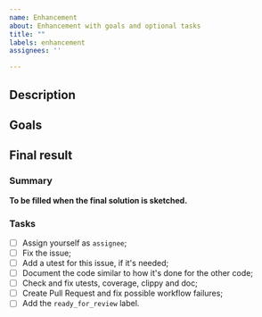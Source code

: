 ```yaml
---
name: Enhancement
about: Enhancement with goals and optional tasks
title: ""
labels: enhancement
assignees: ''

---
```


## Description
<!-- provide a description of the enhancement -->

## Goals
<!-- describe the goals you want to achieve with this enhancement -->

## Final result
<!-- Before filling in the final result, summarize the use-case and/or workflow in a comment and discuss it with the committers -->

### Summary

**To be filled when the final solution is sketched.**

### Tasks

- [ ] Assign yourself as `assignee`;
- [ ] Fix the issue;
- [ ] Add a utest for this issue, if it's needed;
- [ ] Document the code similar to how it's done for the other code;
- [ ] Check and fix utests, coverage, clippy and doc; <!-- Check the `justfile` for commands. Ex: test, cov, clippy, doc -->
- [ ] Create Pull Request and fix possible workflow failures; <!-- The failures can appear if the rust versions differ between the devcontainer and the latest stable. -->
- [ ] Add the `ready_for_review` label.
